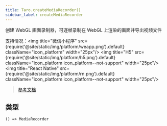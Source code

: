 ```yaml
---
title: Taro.createMediaRecorder()
sidebar_label: createMediaRecorder
---
```


创建 WebGL 画面录制器，可逐帧录制在 WebGL 上渲染的画面并导出视频文件

支持情况：<img title="微信小程序" src={require('@site/static/img/platform/weapp.png').default} className="icon_platform" width="25px"/> <img title="H5" src={require('@site/static/img/platform/h5.png').default} className="icon_platform icon_platform--not-support" width="25px"/> <img title="React Native" src={require('@site/static/img/platform/rn.png').default} className="icon_platform icon_platform--not-support" width="25px"/>

> [参考文档](https://developers.weixin.qq.com/miniprogram/dev/api/media/media-recorder/wx.createMediaRecorder.html)

## 类型

```tsx
() => MediaRecorder
```
